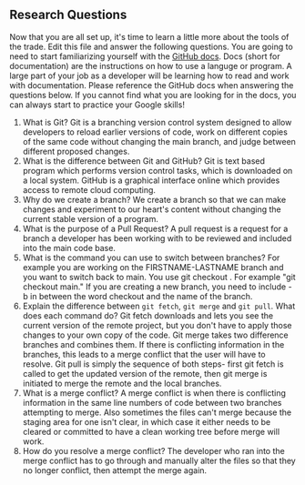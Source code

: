 ## Research Questions 

Now that you are all set up, it's time to learn a little more about the tools of the trade. Edit this file and answer the following questions. You are going to need to start familiarizing yourself with the [GitHub docs](https://docs.github.com/en). Docs (short for documentation) are the instructions on how to use a languge or program. A large part of your job as a developer will be learning how to read and work with documentation. Please reference the GitHub docs when answering the questions below. If you cannot find what you are looking for in the docs, you can always start to practice your Google skills!

1. What is Git?
Git is a branching version control system designed to allow developers to reload earlier versions of code, work on different copies of the same code without changing the main branch, and judge between different proposed changes.
2. What is the difference between Git and GitHub?
Git is text based program which performs version control tasks, which is downloaded on a local system. GitHub is a graphical interface online which provides access to remote cloud computing.
3. Why do we create a branch?
We create a branch so that we can make changes and experiment to our heart's content without changing the current stable version of a program.
4. What is the purpose of a Pull Request?
A pull request is a request for a branch a developer has been working with to be reviewed and included into the main code base.
5. What is the command you can use to switch between branches? For example you are working on the FIRSTNAME-LASTNAME branch and you want to switch back to main.
You use git checkout <name of desired branch>. For example "git checkout main." If you are creating a new branch, you need to include -b in between the word checkout and the name of the branch.
6. Explain the difference between `git fetch`, `git merge` and `git pull`. What does each command do?
Git fetch downloads and lets you see the current version of the remote project, but you don't have to apply those changes to your own copy of the code. Git merge takes two difference branches and combines them. If there is conflicting information in the branches, this leads to a merge conflict that the user will have to resolve. Git pull is simply the sequence of both steps- first git fetch is called to get the updated version of the remote, then git merge is initiated to merge the remote and the local branches.
7. What is a merge conflict?
A merge conflict is when there is conflicting information in the same line numbers of code between two branches attempting to merge. Also sometimes the files can't merge because the staging area for one isn't clear, in which case it either needs to be cleared or committed to have a clean working tree before merge will work.
8. How do you resolve a merge conflict?
The developer who ran into the merge conflict has to go through and manually alter the files so that they no longer conflict, then attempt the merge again. 
